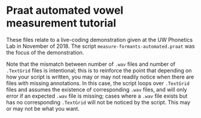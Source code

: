 # Praat automated vowel measurement tutorial

These files relate to a live-coding demonstration given at the UW Phonetics
Lab in November of 2018. The script `measure-formants-automated.praat` was
the focus of the demonstration.

Note that the mismatch between number of `.wav` files and number of `.TextGrid`
files is intentional; this is to reinforce the point that depending on how your
script is written, you may or may not readily notice when there are files with
missing annotations. In this case, the script loops over `.TextGrid` files and
assumes the existence of corresponding `.wav` files, and will only error if an
expected `.wav` file is missing; cases where a `.wav` file exists but has no
corresponding `.TextGrid` will not be noticed by the script. This may or may
not be what you want.
